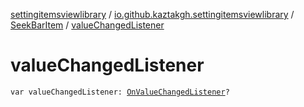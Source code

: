 [settingitemsviewlibrary](../../index.md) / [io.github.kaztakgh.settingitemsviewlibrary](../index.md) / [SeekBarItem](index.md) / [valueChangedListener](./value-changed-listener.md)

# valueChangedListener

`var valueChangedListener: `[`OnValueChangedListener`](-on-value-changed-listener/index.md)`?`
